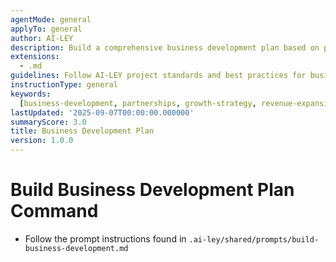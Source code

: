 ```yaml
---
agentMode: general
applyTo: general
author: AI-LEY
description: Build a comprehensive business development plan based on project requirements and growth objectives
extensions:
  - .md
guidelines: Follow AI-LEY project standards and best practices for business development strategy
instructionType: general
keywords:
  [business-development, partnerships, growth-strategy, revenue-expansion, strategic-alliances]
lastUpdated: '2025-09-07T00:00:00.000000'
summaryScore: 3.0
title: Business Development Plan
version: 1.0.0
---
```


# Build Business Development Plan Command

- Follow the prompt instructions found in `.ai-ley/shared/prompts/build-business-development.md`
